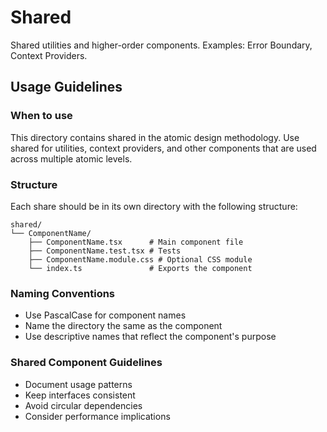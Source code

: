 # Shared

Shared utilities and higher-order components. Examples: Error Boundary, Context Providers.

## Usage Guidelines

### When to use

This directory contains shared in the atomic design methodology. 
Use shared for utilities, context providers, and other components that are used across multiple atomic levels.

### Structure

Each share should be in its own directory with the following structure:

```
shared/
└── ComponentName/
    ├── ComponentName.tsx      # Main component file
    ├── ComponentName.test.tsx # Tests
    ├── ComponentName.module.css # Optional CSS module
    └── index.ts               # Exports the component
```

### Naming Conventions

- Use PascalCase for component names
- Name the directory the same as the component
- Use descriptive names that reflect the component's purpose

### Shared Component Guidelines

- Document usage patterns
- Keep interfaces consistent
- Avoid circular dependencies
- Consider performance implications
